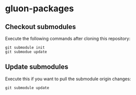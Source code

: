 # gluon-packages

## Checkout submodules
Execute the following commands after cloning this repository:
```
git submodule init
git submodue update
``` 

## Update submodules
Execute this if you want to pull the submodule origin changes:

```
git submodule update
```
